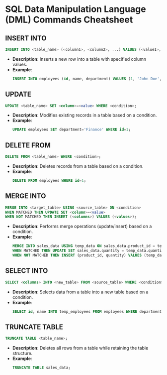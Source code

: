 # SQL Data Manipulation Language (DML) Commands Cheatsheet

## INSERT INTO

```sql
INSERT INTO <table_name> (<column1>, <column2>, ...) VALUES (<value1>, <value2>, ...);
```

- **Description**: Inserts a new row into a table with specified column values.
- **Example**: 
  ```sql
  INSERT INTO employees (id, name, department) VALUES (1, 'John Doe', 'HR');
  ```

## UPDATE

```sql
UPDATE <table_name> SET <column>=<value> WHERE <condition>;
```

- **Description**: Modifies existing records in a table based on a condition.
- **Example**: 
  ```sql
  UPDATE employees SET department='Finance' WHERE id=1;
  ```

## DELETE FROM

```sql
DELETE FROM <table_name> WHERE <condition>;
```

- **Description**: Deletes records from a table based on a condition.
- **Example**: 
  ```sql
  DELETE FROM employees WHERE id=1;
  ```

## MERGE INTO

```sql
MERGE INTO <target_table> USING <source_table> ON <condition>
WHEN MATCHED THEN UPDATE SET <column>=<value>
WHEN NOT MATCHED THEN INSERT (<columns>) VALUES (<values>);
```

- **Description**: Performs merge operations (update/insert) based on a condition.
- **Example**: 
  ```sql
  MERGE INTO sales_data USING temp_data ON sales_data.product_id = temp_data.product_id
  WHEN MATCHED THEN UPDATE SET sales_data.quantity = temp_data.quantity
  WHEN NOT MATCHED THEN INSERT (product_id, quantity) VALUES (temp_data.product_id, temp_data.quantity);
  ```

## SELECT INTO

```sql
SELECT <columns> INTO <new_table> FROM <source_table> WHERE <condition>;
```

- **Description**: Selects data from a table into a new table based on a condition.
- **Example**: 
  ```sql
  SELECT id, name INTO temp_employees FROM employees WHERE department='IT';
  ```

## TRUNCATE TABLE

```sql
TRUNCATE TABLE <table_name>;
```

- **Description**: Deletes all rows from a table while retaining the table structure.
- **Example**: 
  ```sql
  TRUNCATE TABLE sales_data;
  ```